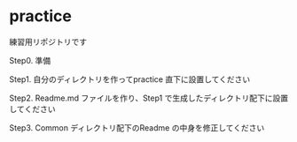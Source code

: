 # practice
練習用リポジトリです

Step0. 準備

Step1. 自分のディレクトリを作ってpractice 直下に設置してください

Step2. Readme.md ファイルを作り、Step1 で生成したディレクトリ配下に設置してください

Step3. Common ディレクトリ配下のReadme の中身を修正してください
